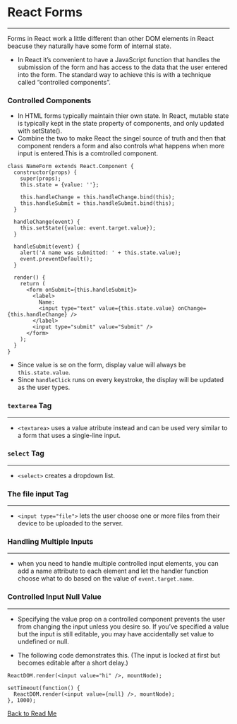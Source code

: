 # React Forms

---

Forms in React work a little different than other DOM elements in React beacuse they naturally have some form of internal state.

- In React it’s convenient to have a JavaScript function that handles the submission of the form and has access to the data that the user entered into the form. The standard way to achieve this is with a technique called “controlled components”.

### Controlled Components

- In HTML forms typically maintain thier own state. In React, mutable state is typically kept in the state property of components, and only updated with setState().
- Combine the two to make React the singel source of truth and then that component renders a form and also controls what happens when more input is entered.This is a comtrolled component.

```
class NameForm extends React.Component {
  constructor(props) {
    super(props);
    this.state = {value: ''};

    this.handleChange = this.handleChange.bind(this);
    this.handleSubmit = this.handleSubmit.bind(this);
  }

  handleChange(event) {
    this.setState({value: event.target.value});
  }

  handleSubmit(event) {
    alert('A name was submitted: ' + this.state.value);
    event.preventDefault();
  }

  render() {
    return (
      <form onSubmit={this.handleSubmit}>
        <label>
          Name:
          <input type="text" value={this.state.value} onChange={this.handleChange} />
        </label>
        <input type="submit" value="Submit" />
      </form>
    );
  }
}
```

- Since value is se on the form, display value will always be `this.state.value`. 
- Since `handleClick` runs on every keystroke, the display will be updated as the user types.

### `textarea` Tag

---

- `<textarea>` uses a value atribute instead and can be used very similar to a form that uses a single-line input.


### `select` Tag

---

- `<select>` creates a dropdown list.

### The file input Tag

---

- `<input type="file">` lets the user choose one or more files from their device to be uploaded to the server.

### Handling Multiple Inputs

---

- when you need to handle multiple controlled input elements, you can add a name attribute to each element and let the handler function choose what to do based on the value of `event.target.name`.

### Controlled Input Null Value

---

- Specifying the value prop on a controlled component prevents the user from changing the input unless you desire so. If you’ve specified a value but the input is still editable, you may have accidentally set value to undefined or null.

- The following code demonstrates this. (The input is locked at first but becomes editable after a short delay.)

```
ReactDOM.render(<input value="hi" />, mountNode);

setTimeout(function() {
  ReactDOM.render(<input value={null} />, mountNode);
}, 1000);
```

[Back to Read Me](../README.md)